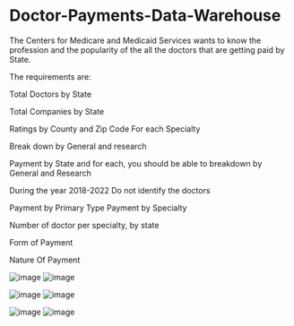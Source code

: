 # Doctor-Payments-Data-Warehouse

The Centers for Medicare and Medicaid Services wants to know the profession and the popularity of the all the doctors that are getting paid by State.

The requirements are:

Total Doctors by State

Total Companies by State

Ratings by County and Zip Code For each Specialty

Break down by General and research 

Payment by State and for each, you should be able to breakdown by General and Research

During the year 2018-2022 
Do not identify the doctors 

Payment by Primary Type 
Payment by Specialty

Number of doctor per specialty, by state

Form of Payment

Nature Of Payment 

        
![image](https://github.com/sdf-jkl/Doctor-Payments-Data-Warehouse/assets/168314850/b4f895d0-b2ba-48f3-996f-08811d6e345d)
![image](https://github.com/sdf-jkl/Doctor-Payments-Data-Warehouse/assets/168314850/b4f895d0-b2ba-48f3-996f-08811d6e345d)



![image](https://github.com/sdf-jkl/Doctor-Payments-Data-Warehouse/assets/168314850/f08783e5-0b26-4eeb-8558-545c1c6f9deb)
![image](https://github.com/sdf-jkl/Doctor-Payments-Data-Warehouse/assets/168314850/f08783e5-0b26-4eeb-8558-545c1c6f9deb)


![image](https://github.com/sdf-jkl/Doctor-Payments-Data-Warehouse/assets/168314850/2707573c-6a42-480b-97f3-ff72733f8d1c)
![image](https://github.com/sdf-jkl/Doctor-Payments-Data-Warehouse/assets/168314850/2707573c-6a42-480b-97f3-ff72733f8d1c)

